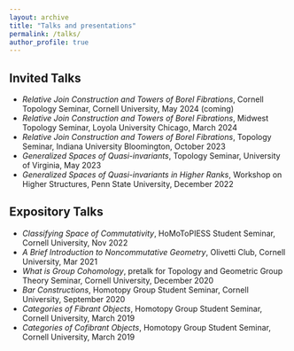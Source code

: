 ```yaml
---
layout: archive
title: "Talks and presentations"
permalink: /talks/
author_profile: true
---
```


Invited Talks
------
- *Relative Join Construction and Towers of Borel Fibrations*, Cornell Topology Seminar, Cornell University, May 2024 (coming)
- *Relative Join Construction and Towers of Borel Fibrations*, Midwest Topology Seminar, Loyola University Chicago, March 2024
- *Relative Join Construction and Towers of Borel Fibrations*, Topology Seminar, Indiana University Bloomington, October 2023
- *Generalized Spaces of Quasi-invariants*, Topology Seminar, University of Virginia, May 2023
- *Generalized Spaces of Quasi-invariants in Higher Ranks*, Workshop on Higher Structures, Penn State University, December 2022


Expository Talks
------
- *Classifying Space of Commutativity*, HoMoToPIESS Student Seminar, Cornell University, Nov 2022
- *A Brief Introduction to Noncommutative Geometry*, Olivetti Club, Cornell University, Mar 2021
- *What is Group Cohomology*, pretalk for Topology and Geometric Group Theory Seminar, Cornell University, December 2020
- *Bar Constructions*, Homotopy Group Student Seminar, Cornell University, September 2020
- *Categories of Fibrant Objects*, Homotopy Group Student Seminar, Cornell University, March 2019
- *Categories of Cofibrant Objects*, Homotopy Group Student Seminar, Cornell University, March 2019
